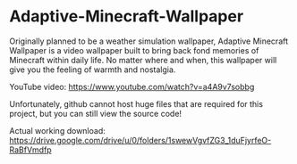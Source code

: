 # Adaptive-Minecraft-Wallpaper
Originally planned to be a weather simulation wallpaper, Adaptive Minecraft Wallpaper is a video wallpaper built to bring back fond memories of Minecraft within daily life. No matter where and when, this wallpaper will give you the feeling of warmth and nostalgia.

YouTube video: https://www.youtube.com/watch?v=a4A9v7sobbg

Unfortunately, github cannot host huge files that are required for this project, but you can still view the source code!

Actual working download: https://drive.google.com/drive/u/0/folders/1swewVgvfZG3_1duFjyrfeO-RaBfVmdfp

